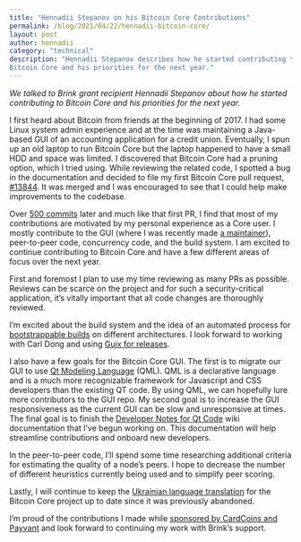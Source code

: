 ```yaml
---
title: "Hennadii Stepanov on his Bitcoin Core Contributions"
permalink: /blog/2021/04/22/hennadii-bitcoin-core/
layout: post
author: hennadii
category: "technical"
description: "Hennadii Stepanov describes how he started contributing to
Bitcoin Core and his priorities for the next year."
---
```


_We talked to Brink grant recipient Hennadii Stepanov about how he started
contributing to Bitcoin Core and his priorities for the next year._

I first heard about Bitcoin from friends at the beginning of 2017. I had some
Linux system admin experience and at the time was maintaining a Java-based GUI
of an accounting application for a credit union. Eventually, I spun up an old
laptop to run Bitcoin Core but the laptop happened to have a small HDD and space
was limited. I discovered that Bitcoin Core had a pruning option, which I tried
using. While reviewing the related code, I spotted a bug in the documentation
and decided to file my first Bitcoin Core pull request, [#13844][bitcoin core 13844]. It
was merged and I was encouraged to see that I could help make improvements to
the codebase.

Over [500 commits][hebasto commits] later and much like that first PR, I find
that most of my contributions are motivated by my personal experience as a Core
user. I mostly contribute to the GUI (where I was recently made [a
maintainer][bitcoin core 21615]), peer-to-peer code, concurrency code, and the build
system. I am excited to continue contributing to Bitcoin Core and have a few
different areas of focus over the next year.

First and foremost I plan to use my time reviewing as many PRs as possible.
Reviews can be scarce on the project and for such a security-critical
application, it’s vitally important that all code changes are thoroughly
reviewed.

I’m excited about the build system and the idea of an automated process for
[bootstrappable builds][bootstrappable website] on different architectures. I
look forward to working with Carl Dong and using [Guix for releases][bitcoin github guix].

I also have a few goals for the Bitcoin Core GUI. The first is to migrate our
GUI to use [Qt Modeling Language][qml wiki] (QML). QML is a declarative language
and is a much more recognizable framework for Javascript and CSS developers than
the existing QT code. By using QML, we can hopefully lure more contributors to
the GUI repo. My second goal is to increase the GUI responsiveness as the
current GUI can be slow and unresponsive at times. The final goal is to finish
the [Developer Notes for Qt Code][bitcoin qt notes] wiki documentation that I’ve
begun working on. This documentation will help streamline contributions and
onboard new developers.

In the peer-to-peer code, I’ll spend some time researching additional criteria for estimating the quality of a node’s peers. I hope to decrease the number of different heuristics currently being used and to simplify peer scoring.

Lastly, I will continue to keep the [Ukrainian language translation][transifex
bitcoin] for the Bitcoin Core project up to date since it was previously
abandoned.

I’m proud of the contributions I made while [sponsored by CardCoins and
Payvant][cardcoins hebasto blog] and look forward to continuing my work with
Brink’s support.

[bitcoin core 13844]: https://github.com/bitcoin/bitcoin/pull/13844
[hebasto commits]: https://github.com/bitcoin/bitcoin/commits?author=hebasto
[bitcoin core 21615]: https://github.com/bitcoin/bitcoin/pull/21615
[bootstrappable website]: https://bootstrappable.org/
[bitcoin github guix]: https://github.com/bitcoin/bitcoin/tree/master/contrib/guix
[qml wiki]: https://en.wikipedia.org/wiki/QML
[bitcoin qt notes]: https://github.com/bitcoin-core/bitcoin-devwiki/wiki/Developer-Notes-for-Qt-Code
[transifex bitcoin]: https://www.transifex.com/bitcoin/bitcoin/
[cardcoins hebasto blog]: https://blog.cardcoins.co/a-year-in-review-hennadii-stepanovs-contributions-to-bitcoin-core

